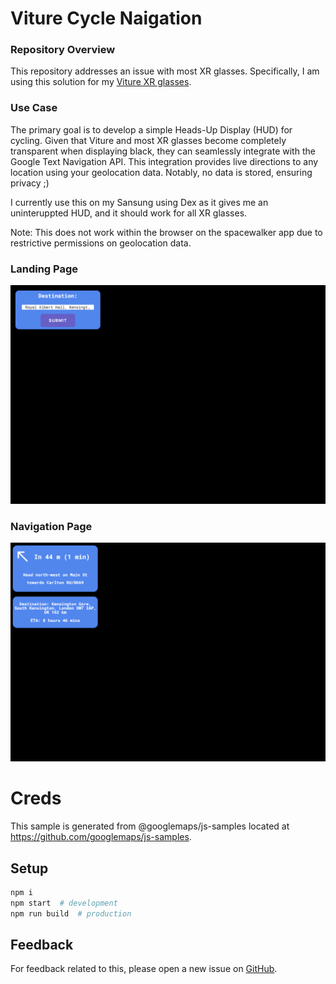# Viture Cycle Naigation
### Repository Overview

This repository addresses an issue with most XR glasses. Specifically, I am using this solution for my [Viture XR glasses](https://www.viture.com/).

### Use Case

The primary goal is to develop a simple Heads-Up Display (HUD) for cycling. Given that Viture and most XR glasses become completely transparent when displaying black, they can seamlessly integrate with the Google Text Navigation API. This integration provides live directions to any location using your geolocation data. Notably, no data is stored, ensuring privacy ;)

I currently use this on my Sansung using Dex as it gives me an uninteruppted HUD, and it should work for all XR glasses.

Note: This does not work within the browser on the spacewalker app due to restrictive permissions on geolocation data.

### Landing Page
![landing page](./Images/landing.png "Landing Page")

### Navigation Page
![navigation page](./Images/directions.png "Navigation Page")

# Creds
This sample is generated from @googlemaps/js-samples located at
https://github.com/googlemaps/js-samples.

## Setup

```sh
npm i
npm start  # development
npm run build  # production
```

## Feedback
For feedback related to this, please open a new issue on
[GitHub](https://github.com/Annecy169/viture-cycle-nav/issues).
